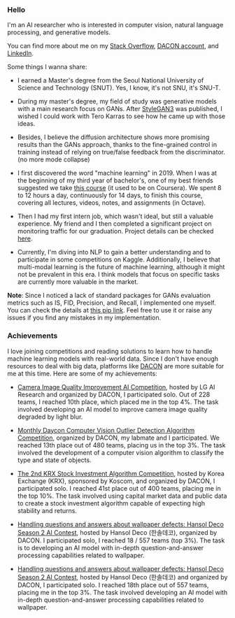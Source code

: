 ### Hello

I'm an AI researcher who is interested in computer vision, natural language processing, and generative models. 

You can find more about me on my [Stack Overflow](https://stackoverflow.com/users/10732351/cucarot), [DACON account](https://dacon.io/myprofile/413619/home), and [LinkedIn](https://www.linkedin.com/in/giangle97/).

Some things I wanna share:

* I earned a Master's degree from the Seoul National University of Science and Technology (SNUT). Yes, I know, it's not SNU, it's SNU-T.

* During my master's degree, my field of study was generative models with a main research focus on GANs. After [StyleGAN3](https://nvlabs.github.io/stylegan3/) was published, I wished I could work with Tero Karras to see how he came up with those ideas.

* Besides, I believe the diffusion architecture shows more promising results than the GANs approach, thanks to the fine-grained control in training instead of relying on true/false feedback from the discriminator. (no more mode collapse)

* I first discovered the word "machine learning" in 2019. When I was at the beginning of my third year of bachelor's, one of my best friends suggested we take [this course](https://www.youtube.com/watch?v=tdxMplOfP1w&list=PL2qEL_7r0QISbIq8G5ywDv8go0EVr5bky&ab_channel=Everythingtech%26AI) (it used to be on Coursera). We spent 8 to 12 hours a day, continuously for 14 days, to finish this course, covering all lectures, videos, notes, and assignments (in Octave).

* Then I had my first intern job, which wasn't ideal, but still a valuable experience. My friend and I then completed a significant project on monitoring traffic for our graduation. Project details can be checked [here](https://github.com/GiangHLe/traffic_monitoring).

* Currently, I'm diving into NLP to gain a better understanding and to participate in some competitions on Kaggle. Additionally, I believe that multi-modal learning is the future of machine learning, although it might not be prevalent in this era. I think models that focus on specific tasks are currently more valuable in the market.

**Note**: Since I noticed a lack of standard packages for GANs evaluation metrics such as IS, FID, Precision, and Recall, I implemented one myself. You can check the details at [this pip link](https://pypi.org/project/gans-eval/). Feel free to use it or raise any issues if you find any mistakes in my implementation.

### Achievements

I love joining competitions and reading solutions to learn how to handle machine learning models with real-world data. Since I don't have enough resources to deal with big data, platforms like [DACON](https://dacon.io/) are more suitable for me at this time. Here are some of my achievements:

* [Camera Image Quality Improvement AI Competition](https://dacon.io/competitions/official/235746/overview/description), hosted by LG AI Research and organized by DACON, I participated solo. Out of 228 teams, I reached 10th place, which placed me in the top 4%. The task involved developing an AI model to improve camera image quality degraded by light blur.

* [Monthly Daycon Computer Vision Outlier Detection Algorithm Competition](https://dacon.io/competitions/official/235894/overview/description), organized by DACON, my labmate and I participated. We reached 13th place out of 480 teams, placing us in the top 3%. The task involved the development of a computer vision algorithm to classify the type and state of objects.

* [The 2nd KRX Stock Investment Algorithm Competition](https://dacon.io/competitions/official/236117/overview/description), hosted by Korea Exchange (KRX), sponsored by Koscom, and organized by DACON, I participated solo. I reached 41st place out of 400 teams, placing me in the top 10%. The task involved using capital market data and public data to create a stock investment algorithm capable of expecting high stability and returns.

* [Handling questions and answers about wallpaper defects: Hansol Deco Season 2 AI Contest](https://dacon.io/competitions/official/236216/overview/description), hosted by Hansol Deco (한솔데코), organized by DACON. I participated solo, I reached 18 / 557 teams (top 3%). The task is to developing an AI model with in-depth question-and-answer processing capabilities related to wallpaper.

* [Handling questions and answers about wallpaper defects: Hansol Deco Season 2 AI Contest](https://dacon.io/competitions/official/236216/overview/description), hosted by Hansol Deco (한솔데코) and organized by DACON, I participated solo. I reached 18th place out of 557 teams, placing me in the top 3%. The task involved developing an AI model with in-depth question-and-answer processing capabilities related to wallpaper.

